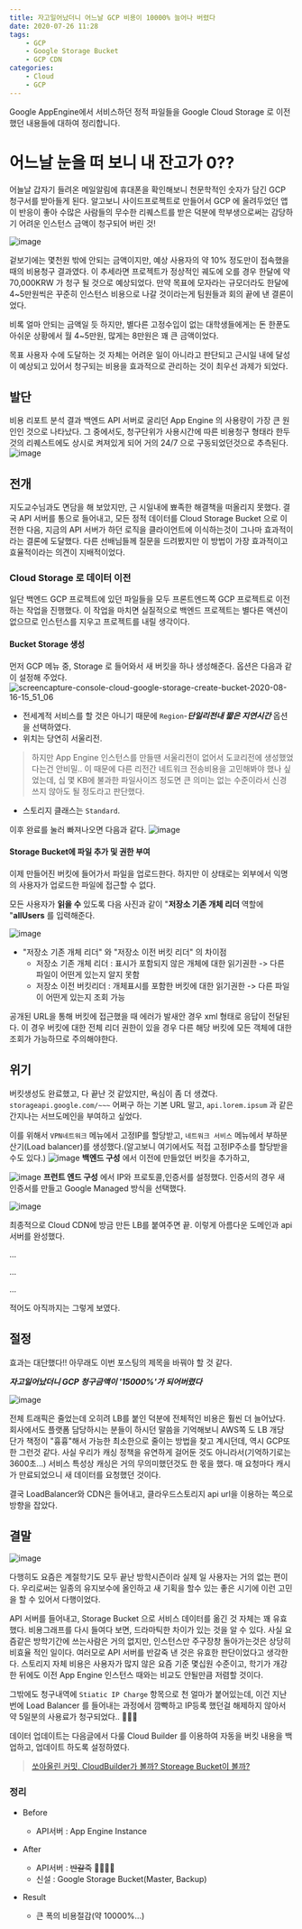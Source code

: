 ```yaml
---
title: 자고일어났더니 어느날 GCP 비용이 10000% 늘어나 버렸다
date: 2020-07-26 11:28
tags: 
    - GCP
    - Google Storage Bucket
    - GCP CDN
categories:
    - Cloud
    - GCP
---
```

Google AppEngine에서 서비스하던 정적 파일들을 Google Cloud Storage 로 이전했던 내용들에 대하여 정리합니다.
<!-- excerpt -->

# 어느날 눈을 떠 보니 내 잔고가 0??
어늘날 갑자기 들려온 메일알림에 휴대폰을 확인해보니 천문학적인 숫자가 담긴 GCP 청구서를 받아들게 된다.
알고보니 사이드프로젝트로 만들어서 GCP 에 올려두었던 앱이 반응이 좋아 수많은 사람들의 무수한 리퀘스트를 받은 덕분에 학부생으로써는 감당하기 어려운 인스턴스 금액이 청구되어 버린 것!

![image](https://user-images.githubusercontent.com/29659112/90328293-372e5480-dfd6-11ea-8dbb-62136270f76a.png)

겉보기에는 몇천원 밖에 안되는 금액이지만, 예상 사용자의 약 10% 정도만이 접속했을때의 비용청구 결과였다. 이 추세라면 프로젝트가 정상적인 궤도에 오를 경우 한달에 약 70,000KRW 가 청구 될 것으로 예상되었다.
만약 목표에 모자라는 규모더라도 한달에 4~5만원씩은 꾸준히 인스턴스 비용으로 나갈 것이라는게 팀원들과 회의 끝에 낸 결론이었다.

비록 얼마 안되는 금액일 듯 하지만, 별다른 고정수입이 없는 대학생들에게는 돈 한푼도 아쉬운 상황에서 월 4~5만원, 많게는 8만원은 꽤 큰 금액이었다.

목표 사용자 수에 도달하는 것 자체는 어려운 일이 아니라고 판단되고 근시일 내에 달성이 예상되고 있어서 청구되는 비용을 효과적으로 관리하는 것이 최우선 과제가 되었다.

## 발단
비용 리포트 분석 결과 백엔드 API 서버로 굴리던 App Engine 의 사용량이 가장 큰 원인인 것으로 나타났다. 그 중에서도, 청구단위가 사용시간에 따른 비용청구 형태라 한두것의 리퀘스트에도 상시로 켜져있게 되어 거의 24/7 으로 구동되었던것으로 추측된다.
![image](https://user-images.githubusercontent.com/29659112/90328362-cf2c3e00-dfd6-11ea-84c9-063bcbf15d25.png)

## 전개
지도교수님과도 면담을 해 보았지만, 근 시일내에 뾰족한 해결책을 떠올리지 못했다. 결국 API 서버를 통으로 들어내고, 모든 정적 데이터를 Cloud Storage Bucket 으로 이전한 다음, 지금의 API 서버가 하던 로직을 클라이언트에 이식하는것이 그나마 효과적이라는 결론에 도달했다. 다른 선배님들께 질문을 드려봤지만 이 방법이 가장 효과적이고 효율적이라는 의견이 지배적이었다.

### Cloud Storage 로 데이터 이전
일단 백엔드 GCP 프로젝트에 있던 파일들을 모두 프론트엔드쪽 GCP 프로젝트로 이전하는 작업을 진행했다. 이 작업을 마치면 실질적으로 백엔드 프로젝트는 별다른 액션이 없으므로 인스턴스를 지우고 프로젝트를 내릴 생각이다.

#### Bucket Storage 생성
먼저 GCP 메뉴 중, Storage 로 들어와서 새 버킷을 하나 생성해준다.
옵션은 다음과 같이 설정해 주었다.
![screencapture-console-cloud-google-storage-create-bucket-2020-08-16-15_51_06](https://user-images.githubusercontent.com/29659112/90328718-8de95d80-dfd9-11ea-9ba6-5acce4c0a178.png)

* 전세계적 서비스를 할 것은 아니기 때문에 `Region`-***단일리전내 짧은 지연시간*** 옵션을 선택하였다.
* 위치는 당연히 서울리전.
> 하지만 App Engine 인스턴스를 만들땐 서울리전이 없어서 도쿄리전에 생성했었다는건 안비밀.. 이 때문에 다른 리전간 네트워크 전송비용을 고민해봐야 했나 싶었는데, 십 몇 KB에 불과한 파일사이즈 정도면 큰 의미는 없는 수준이라서 신경쓰지 않아도 될 정도라고 판단했다.
* 스토리지 클래스는 `Standard`.

이후 완료를 눌러 빠져나오면 다음과 같다.
![image](https://user-images.githubusercontent.com/29659112/90328539-0f3ff080-dfd8-11ea-9a90-3b981e3ec41b.png)

#### Storage Bucket에 파일 추가 및 권한 부여
이제 만들어진 버킷에 들어가서 파일을 업로드한다. 하지만 이 상태로는 외부에서 익명의 사용자가 업로드한 파일에 접근할 수 없다.

모든 사용자가 **읽을 수** 있도록 다음 사진과 같이 "**저장소 기존 개체 리더** 역할에 "**allUsers** 를 입력해준다.

![image](https://user-images.githubusercontent.com/29659112/90328787-22ec5680-dfda-11ea-980e-77ee79012fcb.png)
* "저장소 기존 개체 리더" 와 "저장소 이전 버킷 리더" 의 차이점
    * 저장소 기존 개체 리더 : 표시가 포함되지 않은 개체에 대한 읽기권한 -> 다른 파일이 어떤게 있는지 알지 못함
    * 저장소 이전 버킷리더 : 개체표시를 포함한 버킷에 대한 읽기권한 ->
    다른 파일이 어떤게 있는지 조회 가능

공개된 URL을 통해 버킷에 접근했을 때 에러가 발새안 경우 xml 형태로 응답이 전달된다. 이 경우 버킷에 대한 전체 리더 권한이 있을 경우 다른 해당 버킷에 모든 객체에 대한 조회가 가능하므로 주의해야한다.
    
## 위기
버킷생성도 완료했고, 다 끝난 것 같았지만, 욕심이 좀 더 생겼다.
`storageapi.google.com/~~~` 어쩌구 하는 기본 URL 말고, `api.lorem.ipsum` 과 같은 간지나는 서브도메인을 부여하고 싶었다.

이를 위해서 `VPN네트워크` 메뉴에서 고정IP를 할당받고, `네트워크 서비스` 메뉴에서 부하분산기(Load balancer)를 생성했다.(알고보니 여기에서도 적접 고정IP주소를 할당받을 수도 있다.)
![image](https://user-images.githubusercontent.com/29659112/90329370-39e17780-dfdf-11ea-9f27-5bc3f626485c.png)
**백엔드 구성** 에서 이전에 만들었던 버킷을 추가하고, 

![image](https://user-images.githubusercontent.com/29659112/90329384-567daf80-dfdf-11ea-9083-3a3727e3317a.png)
**프런트 엔드 구성** 에서 IP와 프로토콜,인증서를 설정했다. 인증서의 경우 새 인증서를 만들고 Google Managed 방식을 선택했다.

![image](https://user-images.githubusercontent.com/29659112/90329656-baa17300-dfe1-11ea-978c-4d3a9d02901c.png)

최종적으로 Cloud CDN에 방금 만든 LB를 붙여주면 끝.
이렇게 아름다운 도메인과 api 서버를 완성했다.

...

...

...

적어도 아직까지는 그렇게 보였다.

## 절정
효과는 대단했다!!
아무래도 이번 포스팅의 제목을 바꿔야 할 것 같다.

***자고일어났더니 GCP 청구금액이 '15000%'가 되어버렸다***

![image](https://user-images.githubusercontent.com/29659112/90329743-44e9d700-dfe2-11ea-9658-079d07b9287f.png)

전체 트래픽은 줄었는데 오히려 LB를 붙인 덕분에 전체적인 비용은 훨씬 더 늘어났다.
회사에서도 플랫폼 담당하시는 분들이 하시던 말씀을 기억해보니 AWS쪽 도 LB 개당 단가 책정이 "흉흉"해서 가능한 최소한으로 줄이는 방법을 찾고 계시던데, 역시 GCP또한 그런것 같다.
사실 우리가 캐싱 정책을 유연하게 걸어둔 것도 아니라서(기억하기로는 3600초...) 서비스 특성상 캐싱은 거의 무의미했던것도 한 몫을 했다. 매 요청마다 캐시가 만료되었으니 새 데이터를 요청했던 것이다.

결국 LoadBalancer와 CDN은 들어내고, 클라우드스토리지 api url을 이용하는 쪽으로 방향을 잡았다.

## 결말
![image](https://user-images.githubusercontent.com/29659112/90329847-fb4dbc00-dfe2-11ea-8d3c-f7395581e0bc.png)

다행히도 요즘은 계절학기도 모두 끝난 방학시즌이라 실제 일 사용자는 거의 없는 편이다. 우리로써는 일종의 유지보수에 올인하고 새 기획을 할수 있는 좋은 시기에 이런 고민을 할 수 있어서 다행이었다.

API 서버를 들어내고, Storage Bucket 으로 서비스 데이터를 옮긴 것 자체는 꽤 유효했다. 비용그래프를 다시 들여다 보면, 드라마틱한 차이가 있는 것을 알 수 있다.
사실 요즘같은 방학기간에 쓰는사람은 거의 없지만, 인스턴스만 주구장창 돌아가는것은 상당히 비효율 적인 일이다. 여러모로 API 서버를 반갈죽 낸 것은 유효한 판단이었다고 생각한다. 스토리지 자체 비용은 사용자가 많지 않은 요즘 기준 몇십원 수준이고, 학기가 개강한 뒤에도 이전 App Engine 인스턴스 때와는 비교도 안될만큼 저렴할 것이다.

그밖에도 청구내역에 `Stiatic IP Charge` 항목으로 천 얼마가 붙어있는데, 이건 지난번에 Load Balancer 를 들어내는 과정에서 깜빡하고 IP등록 했던걸 해제하지 않아서 약 5일분의 사용료가 청구되었다.. 🤔🤔🤔

데이터 업데이트는 다음글에서 다룰 Cloud Builder 를 이용하여 자동을 버킷 내용을 백업하고, 업데이트 하도록 설정하였다.
> [쏘아올린 커밋, CloudBuilder가 볼까? Storeage Bucket이 볼까?](https://zerogyun.dev/2020/08/13/GCP-Storage-Github%EC%97%B0%EB%8F%99/)

### 정리
* Before
  * API서버 : App Engine Instance
  
* After
  * API서버 : ~~반갈죽~~ 🔪👊🔪👊
  * 신설 : Google Storage Bucket(Master, Backup)

* Result
  * 큰 폭의 비용절감(약 10000%...)